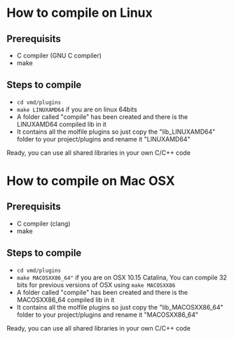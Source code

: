# How to compile on Linux

## Prerequisits

* C compiler (GNU C compiler)
* make

## Steps to compile

* `cd vmd/plugins`
* `make LINUXAMD64` if you are on linux 64bits
* A folder called "compile" has been created and there is the LINUXAMD64 compiled lib in it
* It contains all the molfile plugins so just copy the "lib_LINUXAMD64" folder to your project/plugins and rename it "LINUXAMD64"

Ready, you can use all shared libraries in your own C/C++ code

# How to compile on Mac OSX

## Prerequisits

* C compiler (clang)
* make

## Steps to compile

* `cd vmd/plugins`
* `make MACOSXX86_64"` if you are on OSX 10.15 Catalina, You can compile 32 bits for previous versions of OSX using `make MACOSXX86`
* A folder called "compile" has been created and there is the MACOSXX86_64 compiled lib in it
* It contains all the molfile plugins so just copy the "lib_MACOSXX86_64" folder to your project/plugins and rename it "MACOSXX86_64"

Ready, you can use all shared libraries in your own C/C++ code

